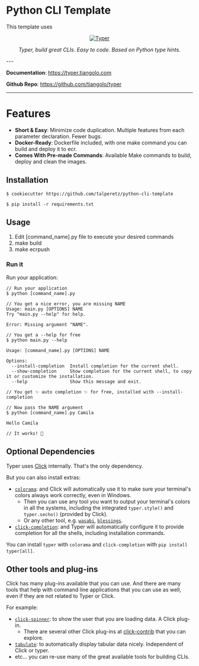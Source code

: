 # Python CLI Template

This template uses
<p align="center">
  <a href="https://typer.tiangolo.com"><img src="https://typer.tiangolo.com/img/logo-margin/logo-margin-vector.svg" alt="Typer"></a>
</p>
<p align="center">
    <em>Typer, build great CLIs. Easy to code. Based on Python type hints.</em>
</p>
---

**Documentation**: <a href="https://typer.tiangolo.com" target="_blank">https://typer.tiangolo.com</a>

**Github Repo**: <a href="https://github.com/tiangolo/typer" target="_blank">https://github.com/tiangolo/typer</a>

---

# Features

* **Short & Easy**: Minimize code duplication. Multiple features from each parameter declaration. Fewer bugs.
* **Docker-Ready**: Dockerfile included, with one make command you can build and deploy it to ecr.
* **Comes With Pre-made Commands**: Available Make commands to build, deploy and clean the images.  


## Installation

```console
$ cookiecutter https://github.com/talperetz/python-cli-template
```

```console
$ pip install -r requirements.txt
```

## Usage

1. Edit [command_name].py file to execute your desired commands
2. make build
3. make ecrpush 

### Run it

Run your application:


```console
// Run your application
$ python [command_name].py

// You get a nice error, you are missing NAME
Usage: main.py [OPTIONS] NAME
Try "main.py --help" for help.

Error: Missing argument "NAME".

// You get a --help for free
$ python main.py --help

Usage: [command_name].py [OPTIONS] NAME

Options:
  --install-completion  Install completion for the current shell.
  --show-completion     Show completion for the current shell, to copy it or customize the installation.
  --help                Show this message and exit.

// You get ✨ auto completion ✨ for free, installed with --install-completion

// Now pass the NAME argument
$ python [command_name].py Camila

Hello Camila

// It works! 🎉
```

## Optional Dependencies

Typer uses <a href="https://click.palletsprojects.com/" class="external-link" target="_blank">Click</a> internally. That's the only dependency.

But you can also install extras:

* <a href="https://pypi.org/project/colorama/" class="external-link" target="_blank"><code>colorama</code></a>: and Click will automatically use it to make sure your terminal's colors always work correctly, even in Windows.
    * Then you can use any tool you want to output your terminal's colors in all the systems, including the integrated `typer.style()` and `typer.secho()` (provided by Click).
    * Or any other tool, e.g. <a href="https://pypi.org/project/wasabi/" class="external-link" target="_blank"><code>wasabi</code></a>, <a href="https://github.com/erikrose/blessings" class="external-link" target="_blank"><code>blessings</code></a>.
* <a href="https://github.com/click-contrib/click-completion" class="external-link" target="_blank"><code>click-completion</code></a>: and Typer will automatically configure it to provide completion for all the shells, including installation commands.

You can install `typer` with `colorama` and `click-completion` with `pip install typer[all]`.

## Other tools and plug-ins

Click has many plug-ins available that you can use. And there are many tools that help with command line applications that you can use as well, even if they are not related to Typer or Click.

For example:

* <a href="https://github.com/click-contrib/click-spinner" class="external-link" target="_blank"><code>click-spinner</code></a>: to show the user that you are loading data. A Click plug-in.
    * There are several other Click plug-ins at <a href="https://github.com/click-contrib" class="external-link" target="_blank">click-contrib</a> that you can explore.
* <a href="https://pypi.org/project/tabulate/" class="external-link" target="_blank"><code>tabulate</code></a>: to automatically display tabular data nicely. Independent of Click or typer.
* etc... you can re-use many of the great available tools for building CLIs.
